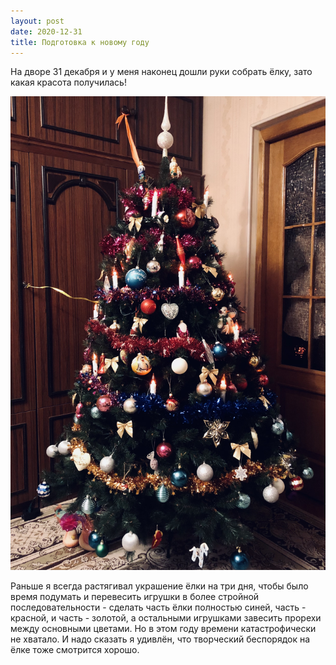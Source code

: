 ```yaml
---
layout: post
date: 2020-12-31
title: Подготовка к новому году
---
```

На дворе 31 декабря и у меня наконец дошли руки собрать ёлку, зато какая красота получилась!
<!--more-->
![собственно ёлка, новогодняя и рождественская в одном лице](/assets/posts/2020-12-31-decorated.jpeg)

Раньше я всегда растягивал украшение ёлки на три дня, чтобы было время подумать и перевесить игрушки в более стройной последовательности - сделать часть ёлки полностью синей, часть - красной, и часть - золотой, а остальными игрушками завесить прорехи между основными цветами. Но в этом году времени катастрофически не хватало. И надо сказать я удивлён, что творческий беспорядок на ёлке тоже смотрится хорошо.
